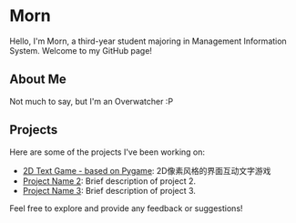 # Morn

Hello, I'm Morn, a third-year student majoring in Management Information System. Welcome to my GitHub page!

## About Me

Not much to say, but I'm an Overwatcher :P

## Projects

Here are some of the projects I've been working on:

- [2D Text Game - based on Pygame](https://github.com/Morrrn/2D-text-game-pygame): 2D像素风格的界面互动文字游戏
- [Project Name 2](link_to_project_2): Brief description of project 2.
- [Project Name 3](link_to_project_3): Brief description of project 3.

Feel free to explore and provide any feedback or suggestions!


